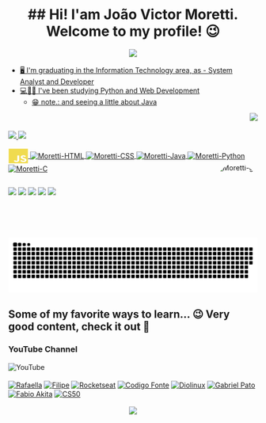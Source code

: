 <h1 align="center"> 
  ## Hi! I'am João Victor Moretti. Welcome to my profile! 😉
</h1>
  
<div align="center">
  <a href="https://github.com/jmorettid3v">
  <img src="https://readme-typing-svg.herokuapp.com?color=%2336BCF7&center=falso&vCenter=falso&width=800&height=100&lines=Graduating+with+Systems+Analyst+and+Developer;Software+Engineer+-+Full+Stack">
</div>

- 🖥 I'm graduating in the Information Technology area, as - System Analyst and Developer
- 💻👨‍💻 I've been studying Python and Web Development
    - 😁 note.: and seeing a little about Java

<div align="right">
  <a href="https://github.com/jmorettid3v">
  <img src="https://readme-typing-svg.herokuapp.com?color=%239D51F7&multiline=true&width=600&height=70&lines=The+next+level+is+not+the+end...;...but+the+beginning+of+a+new+Journey+!!!+%F0%9F%98%89">
</div>   

<div><br>
  <a href="https://github.com/jmorettid3v">
  <img height="180em" src="https://github-readme-stats.vercel.app/api?username=jmorettid3v&show_icons=true&theme=dracula&include_all_commits=true&count_private=true"/>
  <img height="180em" src="https://github-readme-stats.vercel.app/api/top-langs/?username=jmorettid3v&layout=compact&langs_count=16&theme=dracula"/>
</div>
  
<div style="display: inlineblock"><br>
  <img align="center" alt="Moretti-Js" height="30" width="40" src="https://raw.githubusercontent.com/devicons/devicon/master/icons/javascript/javascript-plain.svg">
  <img align="center" alt="Moretti-HTML" height="30" width="40" src="https://cdn.jsdelivr.net/gh/devicons/devicon/icons/html5/html5-original.svg">
  <img align="center" alt="Moretti-CSS" height="30" width="40" src="https://cdn.jsdelivr.net/gh/devicons/devicon/icons/css3/css3-original.svg">
  <img align="center" alt="Moretti-Java" height="30" width="40" src="https://cdn.jsdelivr.net/gh/devicons/devicon/icons/java/java-original.svg">
  <img align="center" alt="Moretti-Python" height="30" width="40" src="https://cdn.jsdelivr.net/gh/devicons/devicon/icons/python/python-original.svg">
  <img align="center" alt="Moretti-C" height="30" width="40" src="https://cdn.jsdelivr.net/gh/devicons/devicon/icons/c/c-original.svg">
  
  <img align="right" alt="Moretti-gif" height="150" style="border-radius:100px;" src="https://cdn.dribbble.com/users/543872/screenshots/3440651/untitled-6.gif">
</div>
  
##
  
<div>
  <a href="https://instagram.com" target="_blank"><img src="https://img.shields.io/badge/-Instagram-%23E4405F?style=for-the-badge&logo=instagram&logoColor=white" target="_blank"></a>
 	<a href="https://www.twitch.tv" target="_blank"><img src="https://img.shields.io/badge/Twitch-9146FF?style=for-the-badge&logo=twitch&logoColor=white" target="_blank"></a>
 <a href="https://discord.gg/wagxzStdcR" target="_blank"><img src="https://img.shields.io/badge/Discord-7289DA?style=for-the-badge&logo=discord&logoColor=white" target="_blank"></a> 
  <a href = "mailto:joaomorettijv@gmail.com"><img src="https://img.shields.io/badge/Gmail-D14836?style=for-the-badge&logo=gmail&logoColor=white" target="_blank"></a>
  <a href="https://www.linkedin.com/in/joão-v-moretti-a778451a2" target="_blank"><img src="https://img.shields.io/badge/-LinkedIn-%230077B5?style=for-the-badge&logo=linkedin&logoColor=white" target="_blank"></a> 
 
  ![Snake animation](https://github.com/jmorettid3v/jmorettid3v/blob/output/github-contribution-grid-snake.svg)
</div>
  
## Some of my favorite ways to learn... 😉 Very good content, check it out 👀

<div style="display: inlineblock">
  <h3>YouTube Channel    </h3>
  <img align="center" alt="YouTube" height="30" width="100" src="https://img.shields.io/badge/YouTube-FF0000?style=for-the-badge&logo=youtube&logoColor=white" target="_blank">
</div>
  
<div style="display: inlineblock"><br>
  <a href="https://www.youtube.com/channel/UC_-uuuZbY0AAt9CViNzvc-Q" target="_blank"><img align="center" alt="Rafaella" height="35" width="35" src="https://yt3.ggpht.com/DPK1r8JWvdRu_f9q3SWYIGJo4SvVlF6DoNNwA5uSmbio3H5zhUJn5MYAyr3R9nCfsfzTRUXU8Q=s48-c-k-c0x00ffffff-no-rj"></a>
  <a href="https://www.youtube.com/c/FilipeDeschamps" target="_blank"><img align="center" alt="Filipe" height="35" width="35" src="https://yt3.ggpht.com/ytc/AKedOLTnTjoDN70zAxQqnSOBfj9RxVQ5H0HMZXciBQHY=s88-c-k-c0x00ffffff-no-rj"></a>
  <a href="https://www.youtube.com/c/RocketSeat" target="_blank"><img align="center" alt="Rocketseat" height="35" width="35" src="https://yt3.ggpht.com/ytc/AKedOLQkXnYChXAHOeBQLzwhk1_BHYgUXs6ITQOakoeNoQ=s88-c-k-c0x00ffffff-no-rj"></a>
  <a href="https://www.youtube.com/user/codigofontetv" target="_blank"><img align="center" alt="Codigo Fonte" height="35" width="35" src="https://yt3.ggpht.com/ytc/AKedOLTxp_yA1EqeS8rPJDe4m5qExsd3-OKqmlB3M6Oq5A=s88-c-k-c0x00ffffff-no-rj"></a>
  <a href="https://www.youtube.com/user/Diolinux" target="_blank"><img align="center" alt="Diolinux" height="35" width="35" src="https://yt3.ggpht.com/ytc/AKedOLQLASEdhfUxJKvEELPMYbVPvaRpz74_9VwlUitCHw=s88-c-k-c0x00ffffff-no-rj"></a>
  <a href="https://www.youtube.com/channel/UC70YG2WHVxlOJRng4v-CIFQ" target="_blank"><img align="center" alt="Gabriel Pato" height="35" width="35" src="https://yt3.ggpht.com/ytc/AKedOLQUcQS1mTniDVrcZNsWLr15VwPCc-VGVPEXZVaaBA=s88-c-k-c0x00ffffff-no-rj"></a>
  <a href="https://www.youtube.com/c/FabioAkita1990" target="_blank"><img align="center" alt="Fabio Akita" height="35" width="35" src="https://yt3.ggpht.com/ytc/AKedOLSt8q-3u78Uk5LjZtGN6liv-FIoSs6NuV7_XT1q-mQ=s88-c-k-c0x00ffffff-no-rj"></a>
  <a href="https://www.youtube.com/c/cs50" target="_blank"><img align="center" alt="CS50" height="35" width="35" src="https://yt3.ggpht.com/ytc/AKedOLTZloGQkLBOEhaQ7mR-DLvcslyP1bq4EIcIXPqNMA=s88-c-k-c0x00ffffff-no-rj"></a>
</div>

<div align="center"><br>
  <a href="https://github.com/jmorettid3v">
  <img src="https://readme-typing-svg.herokuapp.com?color=%23D34CF7&multiline=true&width=700&height=80&lines=Never+stop+coding+and+learning...;...because+with+this+we+are+solving+problems%2C+improving+;and+innovating+the+World+!!!">
</div> 

